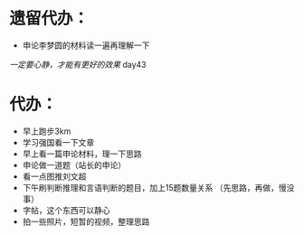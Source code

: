 # 遗留代办：
+ 申论李梦圆的材料读一遍再理解一下

*一定要心静，才能有更好的效果*
day43
# 代办：
+ 早上跑步3km 
+ 学习强国看一下文章          
+ 早上看一篇申论材料，理一下思路        
+ 申论做一道题（站长的申论）
+ 看一点图推刘文超
+ 下午刷判断推理和言语判断的题目，加上15题数量关系  （先思路，再做，慢没事）
+ 字帖，这个东西可以静心  
+ 拍一些照片，短暂的视频，整理思路